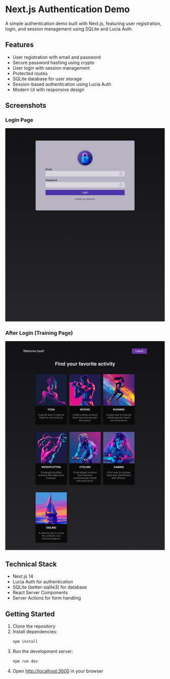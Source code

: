 # Next.js Authentication Demo

A simple authentication demo built with Next.js, featuring user registration, login, and session management using SQLite and Lucia Auth.

## Features

- User registration with email and password
- Secure password hashing using crypto
- User login with session management
- Protected routes
- SQLite database for user storage
- Session-based authentication using Lucia Auth
- Modern UI with responsive design

## Screenshots

### Login Page
![Login Page](/screenshots/login.png)

### After Login (Training Page)
![After Login](/screenshots/afterLogin.png)

## Technical Stack

- Next.js 14
- Lucia Auth for authentication
- SQLite (better-sqlite3) for database
- React Server Components
- Server Actions for form handling

## Getting Started

1. Clone the repository
2. Install dependencies:
   ```bash
   npm install
   ```
3. Run the development server:
   ```bash
   npm run dev
   ```
4. Open [http://localhost:3000](http://localhost:3000) in your browser


